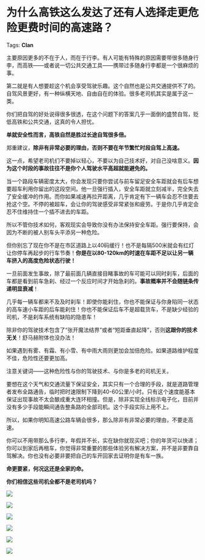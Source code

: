 # 为什么高铁这么发达了还有人选择走更危险更费时间的高速路？

Tags: **Clan**

主要原因更多的不在于人，而在于行李。有人可能有特殊的原因需要带很多随身行李，而高铁——或者说一切公共交通工具——携带过多随身行李都是一个很麻烦的事。

第二就是有人想要趁这个机会享受驾驶乐趣。这个自然也是公共交通提供不了的。自驾风景更好，有一种纵横天地、自由自在的体验。很多老司机其实是属于这一类。

你们把自驾的好处说得很多很透，在这个问题下的答案几乎一面倒的盛赞自驾，贬低高铁和公共交通，这真的令人担忧。

**单就安全性而言，高铁自然是胜过长途自驾很多倍。**

郑重建议，**除非有非常必要的理由，否则不要在年节繁忙时段自驾上高速。**

这一点，希望老司机们不要掉以轻心，不要以为自己技术好，对自己没啥意义。**因为这个时段的事故往往不是你个人驾驶水平高超就能避免的。**

当一个路段车辆密度太大，你会发现只要你尝试与前车留足安全车距就会有后车想要超车利用你留出的这段空间。他一旦强行插入，安全车距就立刻减半，完全失去了安全缓冲的作用。而你如果减速再拉开距离，几乎肯定有下一辆车会忍不住要去抢这个空。不停的被超车，会让你的驾驶感受非常紧张和疲劳。于是你几乎肯定会忍不住维持住一个插不进去的车距。

所以不管你技术如何，客观现实会导致你没有办法保持安全车距。强行要保持，会因为不断的被人别车头平添另一种危险。

但你别忘了现在你不是在市区道路上以40码缓行！也不是每隔500米就会有红灯让你停车再起步的行车节奏！**你是在以80-120km的时速在车距不足以让另一辆车挤入的高度危险状态行驶！**

一旦前面发生事故，除了最前面几辆直接目睹事故的车可能可以同时刹车，后面的车都是看到前车急刹、经过一个反应时间才开始急刹的。**事故概率并不会随链条传递明显衰减**！

几乎每一辆车都来不及及时刹车！即使你能刹住，你也不能保证与你身陷同一状态的高车速小车距的后车能刹住！你也不能保证后车不是超载货车，不是缺少经验的司机，不是刹车系统有缺陷的隐患车！

除非你的驾驶技术包含了“张开魔法结界”或者“短距垂直起降”，否则**这跟你的技术无关**！舒马赫附体也没办法！

如果遇到有雾、有霜、有小雪、有中雨大雨则更加会加倍危险。如果道路维护程度不佳，危险性还要更加高。

注意关键词——这种危险性与你的驾驶技术、与你是多老的司机无关。

要想在这个天气和交通流量下保证安全，其实只有一个合理的手段，就是道路管理者发布全路通告，临时把时速限制下降到40-60公里/小时。只有这个速度能基本保证出现事故不太会酿成重大连环相撞。但是，除非实现全线标示电子化，目前并没有多少手段能瞬间通告整条路的全部司机。这个手段实际上用不上。

所以，如果你明知高速公路车辆会很多，那么除非有非常必要的理由，不要走高速。

你可以不用带那么多行李，年假并不长，实在缺你就现买吧；你的年货可以快递；你可以到家后再租车，你觉得非常重要的那些体验另有解决方案，并不是非要靠自驾解决。你也没有必要非要把自己的车开回家去证明你是有车一族。

**命更要紧，何况这还是全家的命。**

**你们相信这些司机全都不是老司机吗？**

![](https://pic1.zhimg.com/50/v2-d90fd21b324082e52b5a548bb9edc2ea_hd.jpg?source=1940ef5c)  


![](https://pic1.zhimg.com/50/v2-684bc2d3c68b18c42a6eadaeecbf32b8_hd.jpg?source=1940ef5c)  


![](https://pic4.zhimg.com/50/v2-d6be00cadfe522046c9e7a88bfe37eb6_hd.jpg?source=1940ef5c)  


![](https://pic1.zhimg.com/50/v2-e10aea38ade3b71520c9577691f5b0a4_hd.jpg?source=1940ef5c)  


![](https://pic3.zhimg.com/50/v2-660b41f5c83302a5a2dae210cfff18eb_hd.jpg?source=1940ef5c)  


![](https://pic4.zhimg.com/50/v2-1e4bb7dfd261907c8c11b83aa61ca1d1_hd.jpg?source=1940ef5c)

